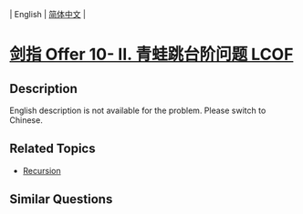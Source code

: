 
| English | [简体中文](README.md) |

# [剑指 Offer 10- II. 青蛙跳台阶问题  LCOF](https://leetcode-cn.com/problems/qing-wa-tiao-tai-jie-wen-ti-lcof/)

## Description

English description is not available for the problem. Please switch to Chinese.

## Related Topics

- [Recursion](https://leetcode-cn.com/tag/recursion)

## Similar Questions


